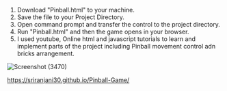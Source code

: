 1. Download "Pinball.html" to your machine.
2. Save the file to your Project Directory.
3. Open command prompt and transfer the control to the project directory.
4. Run "Pinball.html" and then the game opens in your browser.
5. I used youtube, Online html and javascript tutorials to learn and implement parts of the project including Pinball movement control adn bricks arrangement.

![Screenshot (3470)](https://github.com/user-attachments/assets/630a491c-13d2-4fab-8dd7-04d1b5cf5a03)

https://sriranjani30.github.io/Pinball-Game/
